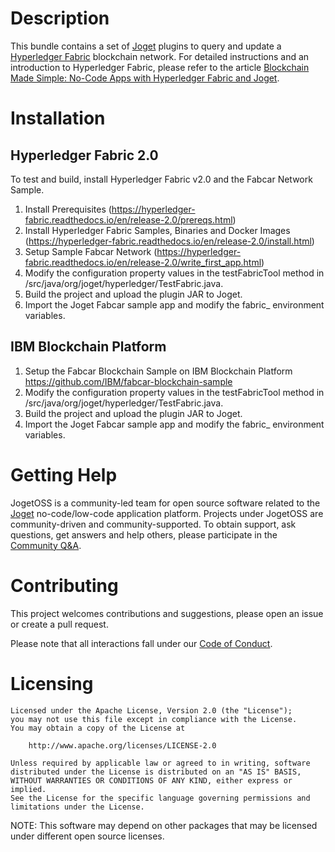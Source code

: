 # Description

This bundle contains a set of [Joget](https://www.joget.org) plugins to query and update a [Hyperledger Fabric](https://www.hyperledger.org/use/fabric) blockchain network. For detailed instructions and an introduction to Hyperledger Fabric, please refer to the article [Blockchain Made Simple: No-Code Apps with Hyperledger Fabric and Joget](https://blog.joget.org/2019/01/blockchain-made-simple-no-code-apps.html).


# Installation

## Hyperledger Fabric 2.0

To test and build, install Hyperledger Fabric v2.0 and the Fabcar Network Sample. 

1. Install Prerequisites (https://hyperledger-fabric.readthedocs.io/en/release-2.0/prereqs.html)
1. Install Hyperledger Fabric Samples, Binaries and Docker Images (https://hyperledger-fabric.readthedocs.io/en/release-2.0/install.html)
1. Setup Sample Fabcar Network (https://hyperledger-fabric.readthedocs.io/en/release-2.0/write_first_app.html)
1. Modify the configuration property values in the testFabricTool method in /src/java/org/joget/hyperledger/TestFabric.java.
1. Build the project and upload the plugin JAR to Joget.
1. Import the Joget Fabcar sample app and modify the fabric_ environment variables. 

## IBM Blockchain Platform

1. Setup the Fabcar Blockchain Sample on IBM Blockchain Platform https://github.com/IBM/fabcar-blockchain-sample 
1. Modify the configuration property values in the testFabricTool method in /src/java/org/joget/hyperledger/TestFabric.java.
1. Build the project and upload the plugin JAR to Joget.
1. Import the Joget Fabcar sample app and modify the fabric_ environment variables. 

# Getting Help

JogetOSS is a community-led team for open source software related to the [Joget](https://github.com/jogetworkflow/jw-community) no-code/low-code application platform.
Projects under JogetOSS are community-driven and community-supported.
To obtain support, ask questions, get answers and help others, please participate in the [Community Q&A](https://answers.joget.org/).

# Contributing

This project welcomes contributions and suggestions, please open an issue or create a pull request.

Please note that all interactions fall under our [Code of Conduct](CODE_OF_CONDUCT.md).

# Licensing

    Licensed under the Apache License, Version 2.0 (the "License");
    you may not use this file except in compliance with the License.
    You may obtain a copy of the License at

        http://www.apache.org/licenses/LICENSE-2.0

    Unless required by applicable law or agreed to in writing, software
    distributed under the License is distributed on an "AS IS" BASIS,
    WITHOUT WARRANTIES OR CONDITIONS OF ANY KIND, either express or implied.
    See the License for the specific language governing permissions and
    limitations under the License.

NOTE: This software may depend on other packages that may be licensed under different open source licenses.
